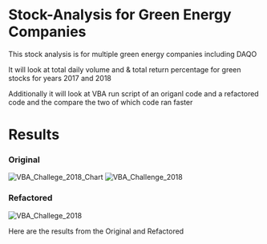 # Stock-Analysis for Green Energy Companies
This stock analysis is for multiple green energy companies including DAQO

It will look at total daily volume and & total return percentage 
for green stocks for years 2017 and 2018

Additionally it will look at VBA run script of
an origanl code and a refactored code and the compare the two of which code ran faster


# Results
### Original
![VBA_Challege_2018_Chart](https://user-images.githubusercontent.com/117749494/204617025-f52c89a2-eca6-4a10-abe3-65b2c56db371.PNG)
![VBA_Challenge_2018](https://user-images.githubusercontent.com/117749494/204617070-01f90d00-12ed-4c2f-9363-beaca974f563.PNG)
### Refactored
![VBA_Challege_2018](https://user-images.githubusercontent.com/117749494/204617264-b777274f-433b-447d-baf4-90ab45eb0820.PNG)

Here are the results from the Original and Refactored 

